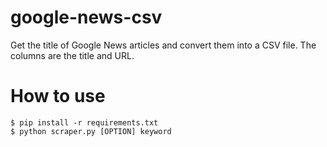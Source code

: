 # google-news-csv
Get the title of Google News articles and convert them into a CSV file. 
The columns are the title and URL.

# How to use
```
$ pip install -r requirements.txt
$ python scraper.py [OPTION] keyword
```

